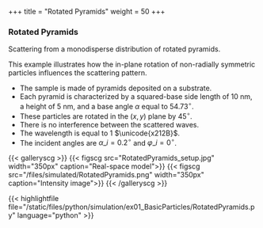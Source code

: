 +++
title = "Rotated Pyramids"
weight = 50
+++

### Rotated Pyramids

Scattering from a monodisperse distribution of rotated pyramids.

This example illustrates how the in-plane rotation of non-radially symmetric particles influences the scattering pattern.

* The sample is made of pyramids deposited on a substrate.
* Each pyramid is characterized by a squared-base side length of $10$ nm, a height of $5$ nm, and a base angle $\alpha$ equal to $54.73^{\circ}$.
* These particles are rotated in the $(x, y)$ plane by $45^{\circ}$.
* There is no interference between the scattered waves.
* The wavelength is equal to $1$ $\unicode{x212B}$.
* The incident angles are $\alpha\_i = 0.2 ^{\circ}$ and $\varphi\_i = 0^{\circ}$.

{{< galleryscg >}}
{{< figscg src="RotatedPyramids_setup.jpg" width="350px" caption="Real-space model">}}
{{< figscg src="/files/simulated/RotatedPyramids.png" width="350px" caption="Intensity image">}}
{{< /galleryscg >}}

{{< highlightfile file="/static/files/python/simulation/ex01_BasicParticles/RotatedPyramids.py" language="python" >}}

